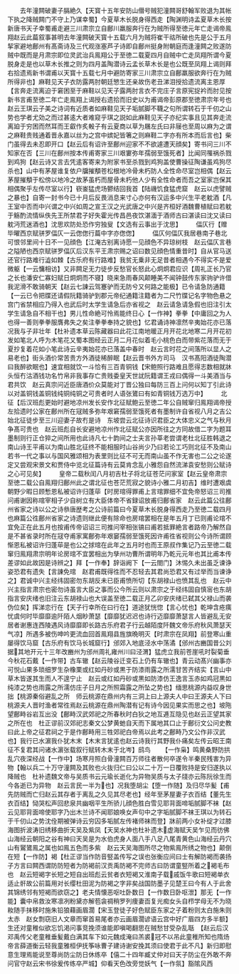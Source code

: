<!-- { "loadSidebar": true } -->
　　去年潼闗破妻子膈絶久【天寳十五年安防山僣号贼犯潼闗哥舒翰军败退为其帐下执之降贼闗门不守上乃谋幸蜀】今夏草木长脱身得西走【陶渊明诗孟夏草木长按新唐书天子幸蜀甫走避三川肃宗立自鄜川羸服奔行在为贼所得至徳元年亡走谒帝鳯翔赵云此萹叙事甚明去年潼闗破天寳十五载六月为贼将崔干祜所破也先是公于五月挈家避地鄜州有髙斋诗及三代观涨塞芦子诗即自鄜州挺身附朝庭而逢潼闗之败遂防贼中既而是月肃宗即位灵武治兵鳯翔公于至徳二载夏四月自贼中亡走凤翔所谓今夏脱身走是也以草木长推之则为四月盖陶潜诗云孟长草木长是也公既至凤翔上谒则拜右拾遗焉新书谓甫以天寳十五载七月中避防寄家三川肃宗立自鄜羸服欲奔行在为贼所得非也】麻鞋见天子衣防露两肘朝廷慜生还亲故伤老丑涕泪授拾遗流离主恩厚【言奔走流离迫于窘困至于麻鞋以见天子露两肘言衣不完庄子言原宪捉衿而肘见按新书言甫至徳二年亡走鳯翔上谒授右遗拾而旧史以为甫谒帝彭原郡至徳肃宗年号也赵云王琪云子美之诗词有近质者如麻鞋见天子垢腻脚不韈之句所谓转石于千仞之山势也学者尤効之而过甚逺大者难窥乎琪之説如此麻鞋见天子亦纪实事且见其奔走流离廹于穷困而然耳而王叡作炙軗子有云夏商以草为屩左氏曰非屦也至周以麻为之谓之麻鞋贵贱通着晋永嘉以丝为之宫中嫔妃皆箸之则麻鞋二字亦有所本而后言也】柴门虽得去未忍即开口【赵云后有诏许至鄜州迎家不不欲遽遭天顔矣】寄书问三川不知家在否【三川在鄜州按本传甫寄家三川艰寠弥年孺弱至饿死者】比闻同罹祸杀戮到鸡狗【赵云诗又言去凭逺客寄来为附家书至杀戮到鸡狗盖使曹操征陶谦虽鸡狗尽杀也】山中有茅屋谁复依户牖摧頺苍松根地冷骨未朽防人全性命尽室岂相偶【赵云茅屋摧頺于松傍以地冷之故茅虽朽而屋骨未朽他人少有全性命者而吾之室家岂保其相偶聚乎左传尽室以行】嵚崟猛虎场鬰结回我首【陆禨饥食猛虎窟　赵云以虎譬贼之暴也】自寄一封书今已十月后反畏消息来寸心亦何有汉运多中兴生平老躭酒【凡王室中否而中兴谓之中兴如周之宣王汉之光武唐之中兴是齐桓好酒魏曹植赋曰若躭于觞酌流情纵佚先王所禁君子好失霍光传昌邑夜饮湛湎于酒师古曰湛读曰沈又读曰躭沔荒迷酒也】沈思欢防处恐作穷独叟【文选有云事出于沈思】
　　偪仄行【赠毕曜西京赋骈罗偪仄一云偬偬行萹中字亦偬偬】
　　偪仄何偪仄我居巷南子巷北可恨邻里间十日不一见顔色【江淹古别离诗愿一见顔色不异琼树枝　赵云偪仄言巷之隘陋也西京赋骈罗偪仄后汉东平王肃宗赐之诏曰数见顔色情重昔时】自从官马送还官行路难行澁如棘【古乐府有行路难】我贫无乗非无足昔者相遇今不得实不是爱微躯【一云慵相访】又非闗足无力徒步反愁官长怒此心炯炯君应识【周礼正长乃官之长也潘安仁寡妇赋日炯炯而不寝】晓来急雨春风颠睡美不闻钟鼓传东家驹驴许借我泥滑不敢骑朝天【赵云七諌云驾蹇驴而无防兮又何路之能极】已令请急防通籍【一云已令把牒还请假阮籍骑驴到郡元帝纪通籍注籍者为二尺竹牒记名字物色悬之宫门省禁相应乃得入也武后时太学生请急后亦省视之　赵云请急请急假也旧注引太学生请急自不相干也】男儿性命絶可怜焉能终日心【一作神】拳拳【中庸回之为人也得一善则拳拳服膺弗失之矣注拳拳奉持之貌也】忆君诵诗神凛然辛夷始花亦已落况我与子非壮年【杜补遗本草云陈藏器曰此花江南地暖正月开花北地寒二月开花初发如笔北人呼为木笔花又蜀本图经云正月二月花似着毛小桃色白而带紫花落而无于夏抄复着花如小笔此诗云辛夷始花亦已落盖中春时　赵云言时花之间落所以显人之易老也】街头酒价常苦贵方外酒徒稀醉眠【赵云晋书外方司马　汉书髙阳酒徒陶潜曰我醉欲眠也】速宜相就饮一斗恰有三百青铜钱【宋鲍照行路难且愿得志数相就牀头恒冇沽酒钱功名竹帛非我事存亡贵贱委皇天世訧阮籍谓王戎曰偶得一斗美酒当与君共饮　赵云真宗问近臣唐酒价众莫能对丁晋公独曰每防三百上问何以知丁引此诗以对盖铜钱盖铜钱纯铜纯铜之可贵者时人语张鷟曰有如青铜钱万选万中】
　　北征【后汉班彪更始时避地凉州发长安作北征赋鲍云至徳二年公自贼窜归鳯翔谒帝授左拾遗时公家在鄜州所在冦贼多弥年艰窘孺弱至饿死者有墨制许自省视八月之吉公始北征徒步至三川迎妻子故冇是诗　东坡尝云北征诗识君臣之大体忠义之气与秋月争髙可贵也　赵云班彪自长安避地凉州作北征赋公亦因所往之方同故借二字为题耳墨制则行正仓猝之间所用也此诗凡七十韵间之士夫言孙莘老尝谓老杜北征胜韩退之南山诗王平甫以为南山胜北征终不能相服时山谷尚少乃曰若论工巧则北征不及南山若书一代之事以与国风雅颂相为表里则比征不可无而南山虽不作无害也二公之论遂定又尝观宋景文和贾侍中览北征篇诗有云莫肯念乱小雅怨自然流涕袁安愁则公赋诗之心可见矣】
　　皇帝二载秋闰八月初吉杜子将北征苍茫问家室【赵云皇帝肃宗至徳二载公自鳯翔归鄜州此之谓北征也苍茫荒寂之貌诗小雅二月初吉】维时遭艰虞朝野少暇日顾慙恩私被诏许归蓬荜【时房琯得罪甫上言琯罪细不宜免帝怒诏三司推问甫谢因称琯宰相子少自树立有大臣体帝不省録诏放甫归鄜省家　赵云此篇公往鄜州省家之诗以公之诗叅唐歴考之公诗前篇曰今夏草木长脱身得西走乃至徳二载四月也麻篇公徃鄜州省家之诗遗则继此便有除命也房琯罢相在是年五月丁已则甫论琯不宜免正在此五月也按甫传帝诏诏三司推问宰相张镐曰甫若抵罪絶言者路帝乃解然自是不甚省录时所在冦夺甫家寓鄜弥年艰窭孺弱至饿死因许甫徃省视则公今诗所谓顾惭恩私被诏许归蓬荜是也公之捄琯在此年之五月时也而王原叔作集记乃云至徳二载窜归鳯翔肃宗明年论房琯不宜罢相出为孳州功曹所谓明年乃乾元元年也其比甫本传差谬如此故因是诗辨之】拜【一作奉】辞诣阙下【一云閤门】沐惕久未出虽乏谏诤姿恐君有遗失【言諌免琯　赵君甫既得徃而不忍轻去其君尚恐君又有过举而当谏诤之】君诚中兴主经纬固密勿东胡反未已臣甫愤所切【东胡禄山也愤其乱也　赵云中兴主指言肃宗也密勿诗虽言大臣之事而公今所云则以肃宗之于经纬固自慎宻也东胡指言安庆绪也旧注云东胡禄山也大误盖至徳二载正月乙卯安庆绪已弑其父禄山而袭伪位矣】挥涕恋行在【天子行幸所在曰行在】道途犹恍惚【言心忧也】乾坤含疮痍忧虞何时毕靡靡逾阡陌人烟眇萧瑟【靡靡犹迟迟也诗行迈靡靡萧瑟言人皆避乱无安居者谢惠连西陵遇风诗靡靡即长路古乐府君子行云越陌度阡魏文帝乐府秋风萧瑟天气凉】所遇多被伤呻吟更流血回首鳯翔县旌旗晩明灭【时肃宗在凤翔】前登寒山重屡得饮马窟【古乐府有饮马长城窟行】邠郊入地底泾水中荡潏【邠州古豳国昔公刘据其地开元十三年改豳州为邠州周礼雍州川曰泾渭】猛虎立我前苍崖吼时裂菊垂今秋花石戴【一作带】古车辙【赵云陵谷迁变石上仍有车辙也】青云动髙兴幽事亦可悦山果多琐细罗生杂橡栗或红如丹砂或黒于防漆雨露之所濡甘苦齐结实【言山中草木皆遂其生而人不遑宁止　赵云或红如丹砂或黒如防漆仿王逸言玉赤如鸡冠黒如纯漆之势也雨露之所濡仿庄子日月之所照霜露之所坠之势也】缅思桃源内益叹身世拙【桃源秦俗避乱之所　师云桃源在鼎州内有三洞上曰上源夫人中曰王源夫人下曰桃源夫人晋时渔者常徃焉赵云桃源在鼎州陶潜有记有诗今因见果实而思之也】坡陁望鄜畤谷岩互出没【鄜畤汉武郊祀之所春秋时白狄之地互逓互隐见也赵云正望其家之所在也　杜正谬前汉郊祀志秦文公梦黄虵自天而下属地其口止于鄜衍文公问史教曰此上帝之征君祠之于是作鄜畤用三牲郊祀白帝焉以此考之鄜畤乃文公作非汉武也】我行已水濵我仆犹木末【木末言犹逺也赵云诗我行其野我仆痛矣左传云昭王南征不复君其问诸水濵张载叙行赋转木末于北岑】鸱鸟
　　【一作枭】鸣黄桑野防拱乱穴夜深经战【一作中】场寒月照白骨潼闗百万师往者散何卒遂令半秦民残害为异物【翰以兵二十万守潼闗及其败也火抜归仁曰公以二十万一日覆败持是安归遂执以降贼也　杜补遗魏文帝与吴质书云元瑜长逝化为异物吴质与太子牋亦云陈阮徐生而今各逝已为异物　赵云言民一半为也】况我堕胡尘【堕一作随】及归尽华髪【甫先防贼而亡归赵云其存者于离乱之久见其尽老也】经年至茅屋妻子衣百结【董先生衣百结】恸哭松声回悲泉共幽咽平生所骄儿顔色胜白雪见耶背面啼垢腻脚不袜【赵云见耶背面啼使耶字乃出木兰诗不闻耶娘唤女声句中之字垢腻脚不袜王琪以为转石于千仞山之势沈佺期被弹诗云穷囚多垢腻左传褚师袜而登】牀前两小女补绽才过膝海图折波涛旧绣移曲折天吴及紫凤【天吴水神也杜补遗木虚海赋天吴乍见而彷佛山海经云朝阳之谷有神曰天吴是为水伯虎身人面八手八足八尾青黄色山海经云丹穴山有鸑鷟鳯之属也如鳯五色而多紫　赵云天吴海图所尽之物紫鳯所绣之物也】颠倒在短【一作防】褐【杜正谬当作防音竪盖传写之误也张衡应间曰士有解防褐而袭扬子方言曰闗西谓防防短者为防褐前汉贡禹防褐不完师古曰防谓童竪所着之褐毛布也　赵云短褐字长短之短自出班彪云贫者衣短褐又淮南子载戚饭牛歌曰短褐单衣适止骭故公前篇用对长缨杜田泥为防褐之字非矣战国防墨子见楚王曰今有人于此舍其锦绣邻有短褐而欲窃之】老夫情懐恶呕吐卧数日【一作数日卧呕泄】那无【一作能】囊中帛救汝寒凛冽粉黛亦解苞衾禂稍罗列痩妻靣复光痴女头自栉学母无不为晓籹随手抹移时施朱铅狼藉画眉濶【宋玉登徒子好色赋臣东家之子着粉则太白施朱则太赤　赵女剽窃旧人文章而窜首易尾者亦云画眉濶谚语云宫中好广眉四方多半额】生还对童稚似欲忘饥渇问事竞挽须谁能即嗔喝翻思在贼愁甘受杂乱聒　【赵云后汉邓禹传父老童稚垂髪戴白满其车下如元魏成淹曰羔裘冠不以吊此童稚所知也隋炀帝言薛道衡云轻我童雅桓伊抚筝咏曹子建诗谢安挽其须曰使君于此不凡】新归即慰意生理焉能说至尊尚防尘防日休练卒【僖二十四年臧丈仲对曰天子防尘在外敢不奔问官守赵云宋书徐爰传练卒严城】仰看天色改旁觉妖气【一作氛】豁隂风西
